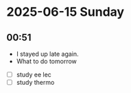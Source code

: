 # 2025-06-15 Sunday

## 00:51

* I stayed up late again.
* What to do tomorrow
* [ ] study ee lec
* [ ] study thermo
